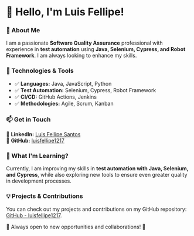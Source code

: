 # 👋 Hello, I'm Luis Fellipe!

### 🔹 About Me
I am a passionate **Software Quality Assurance** professional with experience in **test automation** using **Java, Selenium, Cypress, and Robot Framework**. I am always looking to enhance my skills.

### 🚀 Technologies & Tools
- ✅ **Languages:** Java, JavaScript, Python
- ✅ **Test Automation:** Selenium, Cypress, Robot Framework
- ✅ **CI/CD:** GitHub Actions, Jenkins
- ✅ **Methodologies:** Agile, Scrum, Kanban

### 📫 Get in Touch
📌 **LinkedIn:** [Luis Fellipe Santos](https://www.linkedin.com/in/luis-fellipe-santos/)  
📌 **GitHub:** [luisfellipe1217](https://github.com/luisfellipe1217)

### 🌱 What I'm Learning?
Currently, I am improving my skills in **test automation with Java, Selenium, and Cypress**, while also exploring new tools to ensure even greater quality in development processes.

### 💡 Projects & Contributions
You can check out my projects and contributions on my GitHub repository: [GitHub - luisfellipe1217](https://github.com/luisfellipe1217).

📌 Always open to new opportunities and collaborations! 🚀
